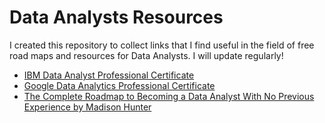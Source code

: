 # Data Analysts Resources
I created this repository to collect links that I find useful in the field of free road maps and resources for Data Analysts. I will update regularly!

- [IBM Data Analyst Professional Certificate](https://www.coursera.org/professional-certificates/ibm-data-analyst?irclickid=QzTTwr0zmxyNTusT-Tw62Ty2UkDQ8OX1q1rDUk0&irgwc=1&utm_medium=partners&utm_source=impact&utm_campaign=2624140&utm_content=b2c)
- [Google Data Analytics Professional Certificate](https://www.coursera.org/professional-certificates/google-data-analytics?irclickid=QzTTwr0zmxyNTusT-Tw62Ty2UkDQ8JW1q1rDUk0&irgwc=1&utm_medium=partners&utm_source=impact&utm_campaign=2624140&utm_content=b2c)
- [The Complete Roadmap to Becoming a Data Analyst With No Previous Experience by  Madison Hunter](https://towardsdatascience.com/the-complete-roadmap-to-becoming-a-data-analyst-with-no-previous-experience-952c5b3a7cbc)


